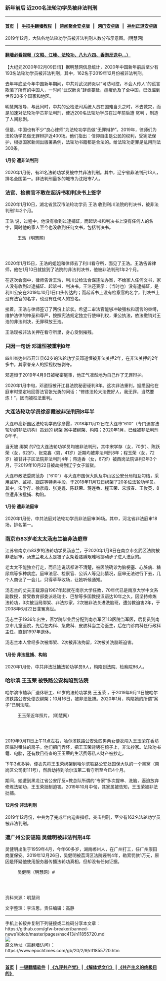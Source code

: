 ### 新年前后 近200名法轮功学员被非法判刑
------------------------

#### [首页](https://github.com/gfw-breaker/banned-news1/blob/master/README.md) &nbsp;&nbsp;|&nbsp;&nbsp; [手把手翻墙教程](https://github.com/gfw-breaker/guides/wiki) &nbsp;&nbsp;|&nbsp;&nbsp; [禁闻聚合安卓版](https://github.com/gfw-breaker/bn-android) &nbsp;&nbsp;|&nbsp;&nbsp; [网门安卓版](https://github.com/oGate2/oGate) &nbsp;&nbsp;|&nbsp;&nbsp; [神州正道安卓版](https://github.com/SzzdOgate/update) 



<div><img alt="" class="aligncenter wp-post-image" src="https://i.epochtimes.com/assets/uploads/2020/02/2020-2-6-mh-panxing-2020-3-600x400.png"/>
<div class="red16 caption">
 2019年12月，大陆各地法轮功学员被非法判刑人数分布示意图。(明慧网)
</div>
</div><hr/>

#### [翻墙必看视频（文昭、江峰、法轮功、八九六四、香港反送中...）](http://167.172.214.107/home.html)

<div><p>
 【大纪元2020年02月09日讯】据明慧网信息统计，2020年中国新年前后至少有193名法轮功学员被非法判刑，其中，162名于2019年12月份被非法判刑。
</p>
<p>
 去年年底至今年中国新年期间，中共对武汉肺炎以“可防可控，不会人传人”的谎言欺骗了所有的中国人，一时间“武汉肺炎”肆虐蔓延，瘟疫危及了全中国，已泛滥到世界20多个国家和地区。
</p>
<p>
 明慧网报导，与此同时，中共的公检法司系统人员在国难当头之时，不去救灾，而是加速对法轮功学员非法判刑，使近200名法轮功学员在过年前后遭
 <ok href="https://www.epochtimes.com/gb/tag/%E5%86%A4%E5%88%A4.html">
  冤判
 </ok>
 ，制造了人间悲剧。
</p>
<p>
 但是，中国也有不少“良心律师”为法轮功学员做“无罪辩护”。2019年，律师们为法轮功学员做无罪辩护近400场。他们指出：信仰自由是公民的权利，受宪法保护，根据国家新闻出版署条例，法轮功书籍都是合法的。给法轮功定罪是乱用刑法300条。
</p>
<h4>
 <b>
  1月份 遭非法判刑
 </b>
</h4>
<p>
 2020年1月份，有31名法轮功学员被中共非法判刑。其中，辽宁省非法判刑13人，排名全国第一。非法判刑最多的城市为沈阳市7人。
</p>
<h3>
 <b>
  法官、检察官不敢在起诉书和判决书上签字
 </b>
</h3>
<p>
 2020年1月10日，湖北省武汉市法轮功学员
 <ok href="https://www.epochtimes.com/gb/tag/%E7%8E%8B%E6%B5%A9.html">
  王浩
 </ok>
 收到利川法院的判决书，被非法判刑1年2个月。
</p>
<p>
 <ok href="https://www.epochtimes.com/gb/tag/%E7%8E%8B%E6%B5%A9.html">
  王浩
 </ok>
 说，过程中，他没有收到过逮捕证，而起诉书和判决书上没有任何人的名字，同时他的家人至今也没收到任何文书，包括判决书。
</p>
<figure class="wp-caption aligncenter" id="attachment_11855818" style="width: 192px">
 <ok href="http://i.epochtimes.com/assets/uploads/2020/02/2020-2-6-211947-0.jpg">
  <img alt="" class="wp-image-11855818" src="http://i.epochtimes.com/assets/uploads/2020/02/2020-2-6-211947-0.jpg"/>
 </ok>
 <br/><figcaption class="wp-caption-text">
  王浩（明慧网）
 </figcaption><br/>
</figure><br/>
<p>
 2020年1月15日，王浩的姐姐和律师去了利川看守所，面见了王浩。王浩告诉律师，他在1月10日就接到了法院的非法判决书，他被非法判刑1年2个月。
</p>
<p>
 在这次会面中，律师告诉王浩，利川公检法合谋违法办案，不给家人任何文书，家人没有收到过逮捕证、起诉书、判决书。王浩还表示：（当时也）没有逮捕证，是利川公安在2019年10月1日口头传达的；而起诉书上没有检察官的名字，判决书上没有法官的名字，也没有任何人的签名。
</p>
<p>
 接着，王浩与律师签订了两份上诉状。希望二审法官能够冲破强权和谎言的束缚，维护法律的神圣和尊严，按照宪法规定独立行使审判权，秉公执法，依法撤销对王浩的非法判决，无罪释放王浩。
</p>
<p>
 王浩现被非法关押在看守所里，身心受到摧残。
</p>
<h3>
 <b>
  只因一句话 邓道恒被重判8年
 </b>
</h3>
<p>
 四川省达州市开江县62岁的法轮功学员邓道恒被非法关押2年，在非法关押的2年多中，其家眷亲人的探视权被剥夺。
</p>
<p>
 邓道恒于2019年4月9日被秘密庭审，他正气凛然地为自己作了无罪辩护。
</p>
<p>
 2020年1月中旬，邓道恒被开江县法院秘密诬判8年。这次非法重判，据悉因他在庭审时坚定地回答法官张光勇的问话：“修炼法轮大法做好人，我无罪，当然要炼！”，因而被枉法重判。
</p>
<h3>
 <b>
  大连法轮功学员徐彦霞被非法判刑8年半
 </b>
</h3>
<p>
 大连市高新园区法轮功学员徐彦霞，2018年11月12日在大连市“610”（专门迫害法轮功的非法机构）策划的
 <ok href="https://www.epochtimes.com/gb/tag/%E7%BB%91%E6%9E%B6.html">
  绑架
 </ok>
 案中被绑架、构陷；2020年1月，已经被非法判刑8年半。
</p>
<p>
 当天被
 <ok href="https://www.epochtimes.com/gb/tag/%E7%BB%91%E6%9E%B6.html">
  绑架
 </ok>
 的7位大连法轮功学员均被非法判刑，其中宋学存（女，70岁）、陈跃荣（女，62岁）、张克鑫（男，41岁）近期均被非法判刑8年；程玉荣（女，72岁）被甘井子区法院非法判刑4年；蒋连香（女，67岁）被西岗法院诬判3年3个月，于2019年10月22日被劫持到辽宁女子监狱。
</p>
<p>
 大连市政法委防范办（“610”）与大连市国保大队及中山区公安分局相互勾结，采用监听、监视、跟踪等特务手段，于2018年11月12日绑架了20多位法轮功学员。其中，宋学存、徐彦霞、张克鑫、陈跃荣、蒋连香、程玉荣、宋淑春、王俊英，8位遭非法批捕、构陷。
</p>
<h4>
 <b>
  1月份 遭非法庭审
 </b>
</h4>
<p>
 2020年1月份，中共法庭对法轮功学员非法庭审36场。其中，河北省非法庭审18场，排名第一。
</p>
<h3>
 <b>
  南京市83岁老太太汤志兰被非法庭审
 </b>
</h3>
<p>
 江苏省南京市83岁的法轮功学员汤志兰，于2020年1月8日在南京市玄武区法院被非法庭审。汤志兰老太太是被子女架着胳膊艰难地挪动步子进入法庭的。
</p>
<p>
 老太太不能独立行走，而且连说话都讲不清楚，被医院确诊为脑梗塞、心脏病、糖尿病等多种病症。庭审法官、检察官、公诉人等见此情况，庭审无法进行下去，几个人商议了一会儿，只得草草收场，让她听候通知。
</p>
<p>
 汤志兰的丈夫王载源自1967年起就在南京大学任教，70年代已是南京大学中文系副教授，曾受教育部委派赴瑞士、巴黎等多国教授汉语达10年之久，因坚持修炼法轮功，3次被当局绑架、非法抄家，2次被非法关进洗脑班，遭劳教迫害2年，于2008年6月22日含冤离世。
</p>
<p>
 汤志兰于1936年出生，医学院毕业后分配到南京军区113医院当军医，后复员到南京市儿童医院，先后在内科、急救科、皮肤科当主治医生，后在门诊内科任行政科主任，直到1997年退休。
</p>
<p>
 汤志兰本人曾经多次被绑架、2次被非法拘留，2次被关洗脑班迫害。
</p>
<h4>
 <b>
  1月份 非法批捕、构陷
 </b>
</h4>
<p>
 2020年1月份，中共非法批捕法轮功学员9人，构陷到法院、检察院86人。
</p>
<h3>
 <b>
  哈尔滨
  <ok href="https://www.epochtimes.com/gb/tag/%E7%8E%8B%E7%8E%89%E8%8D%A3.html">
   王玉荣
  </ok>
  被铁路公安构陷到法院
 </b>
</h3>
<p>
 哈尔滨市轴承厂退休职工、61岁的法轮功学员
 <ok href="https://www.epochtimes.com/gb/tag/%E7%8E%8B%E7%8E%89%E8%8D%A3.html">
  王玉荣
 </ok>
 ，于2019年9月11日被哈尔滨铁路公安处便衣绑架；10月16日，被非法批捕。2020年1月，构陷她的所谓“案子”已到法院。
</p>
<figure class="wp-caption aligncenter" id="attachment_11855852" style="width: 200px">
 <ok href="http://i.epochtimes.com/assets/uploads/2020/02/2020-2-6-211947-2.jpg">
  <img alt="" class="size-full wp-image-11855852" src="http://i.epochtimes.com/assets/uploads/2020/02/2020-2-6-211947-2.jpg"/>
 </ok>
 <br/><figcaption class="wp-caption-text">
  王玉荣近年照片。（明慧网）
 </figcaption><br/>
</figure><br/>
<p>
 2019年9月11日上午11点左右，哈尔滨铁路公安处四男两女便衣闯入王玉荣在香坊区临时租住的房子。他们把门弄坏，把王玉荣背铐在椅子上，非法抄家。法轮功书籍、电脑，还有数目待查的王玉荣的生活费等私人财产被抄走。
</p>
<p>
 下午3点多钟，便衣先将王玉荣绑架到哈尔滨铁路公安处国保大队的一个黑窝（南岗区公司街111号），然后劫持到哈尔滨第二看守所至今已4个月。
</p>
<p>
 期间，她遭到黑龙江省公安厅反×教总队所谓的“专家”多次提审、洗脑，逼迫放弃修炼法轮功，王玉荣抵制迫害。2019年10月中旬，其家属被告知，王玉荣被非法批捕。
</p>
<h4>
 <b>
  12月份 非法判刑
 </b>
</h4>
<p>
 2019年12月份，中共为了完成年内迫害指标，突击判刑，至少有162名法轮功学员被非法判刑。
</p>
<h3>
 <b>
  遭广州公安诬陷 吴健明被非法判刑4年
 </b>
</h3>
<p>
 吴健明出生于1959年4月，今年60多岁，湖南郴州人，在广州打工，任广州康田商厦保安。2019年12月26日，吴健明被荔湾区法院诬判4年，勒索罚款1万元，原因是怀疑他使用服务器传播法轮功真相，但却没有任何证据。
</p>
<figure class="wp-caption aligncenter" id="attachment_11855860" style="width: 211px">
 <ok href="http://i.epochtimes.com/assets/uploads/2020/02/2020-2-6-211947-3.jpg">
  <img alt="" class="size-full wp-image-11855860" src="http://i.epochtimes.com/assets/uploads/2020/02/2020-2-6-211947-3.jpg"/>
 </ok>
 <br/><figcaption class="wp-caption-text">
  吴健明（明慧网）#
 </figcaption><br/>
</figure><br/>
<p>
 资料来源：明慧网
</p>
<p>
 文字整理：李洁思，责任编辑：高静
</p>
</div>
<hr/>
手机上长按并复制下列链接或二维码分享本文章：<br/>
https://github.com/gfw-breaker/banned-news1/blob/master/pages/nsc413/n11855720.md <br/>
<a href='https://github.com/gfw-breaker/banned-news1/blob/master/pages/nsc413/n11855720.md'><img src='https://github.com/gfw-breaker/banned-news1/blob/master/pages/nsc413/n11855720.md.png'/></a> <br/>
原文地址（需翻墙访问）：https://www.epochtimes.com/gb/20/2/9/n11855720.htm


------------------------
#### [首页](https://github.com/gfw-breaker/banned-news1/blob/master/README.md) &nbsp;|&nbsp; [一键翻墙软件](https://github.com/gfw-breaker/nogfw/blob/master/README.md) &nbsp;| [《九评共产党》](https://github.com/gfw-breaker/9ping.md/blob/master/README.md#九评之一评共产党是什么) | [《解体党文化》](https://github.com/gfw-breaker/jtdwh.md/blob/master/README.md) | [《共产主义的终极目的》](https://github.com/gfw-breaker/gczydzjmd.md/blob/master/README.md)


<img src='http://gfw-breaker.win/banned-news/pages/nsc413/n11855720.md' width='0px' height='0px'/>